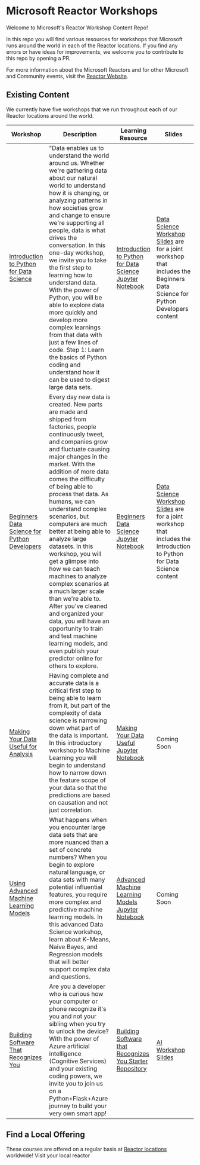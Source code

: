 # Microsoft Reactor Workshops

Welcome to Microsoft's Reactor Workshop Content Repo!

In this repo you will find various resources for workshops that Microsoft runs around the world in each of the Reactor locations. If you find any errors or have ideas for improvements, we welcome you to contribute to this repo by opening a PR.

For more information about the Microsoft Reactors and for other Microsoft and Community events, visit the [Reactor Website](https://developer.microsoft.com/en-us/reactor/).

## Existing Content

We currently have five workshops that we run throughout each of our Reactor locations around the world.  

| Workshop | Description | Learning Resource | Slides |
| -------- | ----------- | ----------------- | ------ |
| [Introduction to Python for Data Science](./Data&#32;Science&#32;1_&#32;Introduction&#32;to&#32;Python&#32;for&#32;Data&#32;Science/README.md) | "Data enables us to understand the world around us. Whether we're gathering data about our natural world to understand how it is changing, or analyzing patterns in how societies grow and change to ensure we're supporting all people, data is what drives the conversation. In this one-day workshop, we invite you to take the first step to learning how to understand data. With the power of Python, you will be able to explore data more quickly and develop more complex learnings from that data with just a few lines of code. Step 1: Learn the basics of Python coding and understand how it can be used to digest large data sets. | [Introduction to Python for Data Science Jupyter Notebook](https://aka.ms/DataScience1) | [Data Science Workshop Slides](https://reaactors.blob.core.windows.net/slides/Data_Science_Slides.pptx) are for a joint workshop that includes the Beginners Data Science for Python Developers content |
| [Beginners Data Science for Python Developers](Data&#32;Science&#32;2_Beginners&#32;Data&#32;Science&#32;for&#32;Python&#32;Developers/README.md) | Every day new data is created. New parts are made and shipped from factories, people continuously tweet, and companies grow and fluctuate causing major changes in the market. With the addition of more data comes the difficulty of being able to process that data. As humans, we can understand complex scenarios, but computers are much better at being able to analyze large datasets. In this workshop, you will get a glimpse into how we can teach machines to analyze complex scenarios at a much larger scale than we're able to. After you've cleaned and organized your data, you will have an opportunity to train and test machine learning models, and even publish your predictor online for others to explore. | [Beginners Data Science Jupyter Notebook](https://aka.ms/DataScience2) | [Data Science Workshop Slides](https://reaactors.blob.core.windows.net/slides/Data_Science_Slides.pptx) are for a joint workshop that includes the Introduction to Python for Data Science content |
| [Making Your Data Useful for Analysis](Machine&#32;Learning&#32;1_Making&#32;Your&#32;Data&#32;Useful&#32;for&#32;Analysis/README.md) | Having complete and accurate data is a critical first step to being able to learn from it, but part of the complexity of data science is narrowing down what part of the data is important. In this introductory workshop to Machine Learning you will begin to understand how to narrow down the feature scope of your data so that the predictions are based on causation and not just correlation. | [Making Your Data Useful Jupyter Notebook](https://aka.ms/MachineLearning1) | Coming Soon |
| [Using Advanced Machine Learning Models](Data&#32;Science&#32;2_Beginners&#32;Data&#32;Science&#32;for&#32;Python&#32;Developers/README.md) | What happens when you encounter large data sets that are more nuanced than a set of concrete numbers? When you begin to explore natural language, or data sets with many potential influential features, you require more complex and predictive machine learning models. In this advanced Data Science workshop, learn about K-Means, Naive Bayes, and Regression models that will better support complex data and questions.  | [Advanced Machine Learning Models Jupyter Notebook](https://aka.ms/MachineLearning2) | Coming Soon |
| [Building Software That Recognizes You](Artifical&#32;Intelligence&#32;1_Building&#32;Software&#32;That&#32;Recognizes&#32;You/README.md) | Are you a developer who is curious how your computer or phone recognize it's you and not your sibling when you try to unlock the device? With the power of Azure artificial intelligence (Cognitive Services) and your existing coding powers, we invite you to join us on a Python+Flask+Azure journey to build your very own smart app! | [Building Software that Recognizes You Starter Repository](Artifical%20Intelligence%201_Building%20Software%20That%20Recognizes%20You/) | [AI Workshop Slides](https://reaactors.blob.core.windows.net/slides/AI_Workshop_Slides.pptx) |

## Find a Local Offering

These courses are offered on a regular basis at [Reactor locations](https://developer.microsoft.com/en-us/reactor/) worldwide! Visit your local reactor
